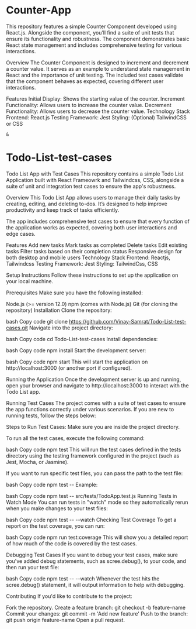 # Counter-App
This repository features a simple Counter Component developed using React.js. Alongside the component, you’ll find a suite of unit tests that ensure its functionality and robustness. The component demonstrates basic React state management and includes comprehensive testing for various interactions.

Overview
The Counter Component is designed to increment and decrement a counter value. It serves as an example to understand state management in React and the importance of unit testing. The included test cases validate that the component behaves as expected, covering different user interactions.

Features
Initial Display: Shows the starting value of the counter.
Increment Functionality: Allows users to increase the counter value.
Decrement Functionality: Allows users to decrease the counter value.
Technology Stack
Frontend: React.js
Testing Framework: Jest
Styling: (Optional) TailwindCSS or CSS

    &
    
# Todo-List-test-cases

Todo List App with Test Cases
This repository contains a simple Todo List Application built with React Frameowrk and Tailwindcss, CSS, alongside a suite of unit and integration test cases to ensure the app's robustness.

Overview
This Todo List App allows users to manage their daily tasks by creating, editing, and deleting to-dos. It’s designed to help improve productivity and keep track of tasks efficiently.

The app includes comprehensive test cases to ensure that every function of the application works as expected, covering both user interactions and edge cases.

Features
Add new tasks
Mark tasks as completed
Delete tasks
Edit existing tasks
Filter tasks based on their completion status
Responsive design for both desktop and mobile users
Technology Stack
Frontend: Reactjs, Tailwindcss
Testing Framework: Jest
Styling: TailwindCss, CSS

Setup Instructions
Follow these instructions to set up the application on your local machine.

Prerequisites
Make sure you have the following installed:

Node.js (>= version 12.0)
npm (comes with Node.js)
Git (for cloning the repository)
Installation
Clone the repository:

bash
Copy code
git clone https://github.com/Vinay-Samrat/Todo-List-test-cases.git
Navigate into the project directory:

bash
Copy code
cd Todo-List-test-cases
Install dependencies:

bash
Copy code
npm install
Start the development server:

bash
Copy code
npm start
This will start the application on http://localhost:3000 (or another port if configured).

Running the Application
Once the development server is up and running, open your browser and navigate to http://localhost:3000 to interact with the Todo List app.

Running Test Cases
The project comes with a suite of test cases to ensure the app functions correctly under various scenarios. If you are new to running tests, follow the steps below:

Steps to Run Test Cases:
Make sure you are inside the project directory.

To run all the test cases, execute the following command:

bash
Copy code
npm test
This will run the test cases defined in the tests directory using the testing framework configured in the project (such as Jest, Mocha, or Jasmine).

If you want to run specific test files, you can pass the path to the test file:

bash
Copy code
npm test -- <path to test file>
Example:

bash
Copy code
npm test -- src/tests/TodoApp.test.js
Running Tests in Watch Mode
You can run tests in "watch" mode so they automatically rerun when you make changes to your test files:

bash
Copy code
npm test -- --watch
Checking Test Coverage
To get a report on the test coverage, you can run:

bash
Copy code
npm run test:coverage
This will show you a detailed report of how much of the code is covered by the test cases.

Debugging Test Cases
If you want to debug your test cases, make sure you've added debug statements, such as scree.debug(), to your code, and then run your test file:

bash
Copy code
npm test -- --watch
Whenever the test hits the scree.debug() statement, it will output information to help with debugging.

Contributing
If you'd like to contribute to the project:

Fork the repository.
Create a feature branch: git checkout -b feature-name
Commit your changes: git commit -m 'Add new feature'
Push to the branch: git push origin feature-name
Open a pull request.
